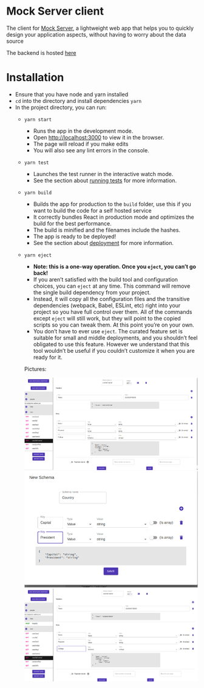 # Mock Server client
The client for [Mock Server](https://github.com/KIRA009/mock-server), a lightweight web app that helps you to quickly design your application aspects, without having to worry about the data source

The backend is hosted [here](https://github.com/KIRA009/mock-server-backend/)
# Installation
- Ensure that you have node and yarn installed
- `cd` into the directory and install dependencies
		`yarn`
- In the project directory, you can run:
	- `yarn start`
		- Runs the app in the development mode.
		- Open [http://localhost:3000](http://localhost:3000) to view it in the browser.
		- The page will reload if you make edits
		- You will also see any lint errors in the console.
	- `yarn test`
		-	Launches the test runner in the interactive watch mode.
		- See the section about [running tests](https://facebook.github.io/create-react-app/docs/running-tests) for more information.
	- `yarn build`
		-	Builds the app for production to the `build` folder, use this if you want to build the code for a self hosted service
		-	It correctly bundles React in production mode and optimizes the build for the best performance.
		-	The build is minified and the filenames include the hashes.
		-	The app is ready to be deployed!
		- See the section about [deployment](https://facebook.github.io/create-react-app/docs/deployment) for more information.
	- `yarn eject`
		-	**Note: this is a one-way operation. Once you `eject`, you can’t go back!**
		- If you aren’t satisfied with the build tool and configuration choices, you can `eject` at any time. This command will remove the single build dependency from your project.
		- Instead, it will copy all the configuration files and the transitive dependencies (webpack, Babel, ESLint, etc) right into your project so you have full control over them. All of the commands except `eject` will still work, but they will point to the copied scripts so you can tweak them. At this point you’re on your own.
		- You don’t have to ever use `eject`. The curated feature set is suitable for small and middle deployments, and you shouldn’t feel obligated to use this feature. However we understand that this tool wouldn’t be useful if you couldn’t customize it when you are ready for it.
		
		Pictures:
		
		![](Image11.png)
		![](Image12.png)
		![](Image13.png)
